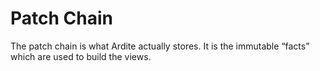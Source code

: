 # Patch Chain
The patch chain is what Ardite actually stores. It is the immutable “facts” which are used to build the views.
